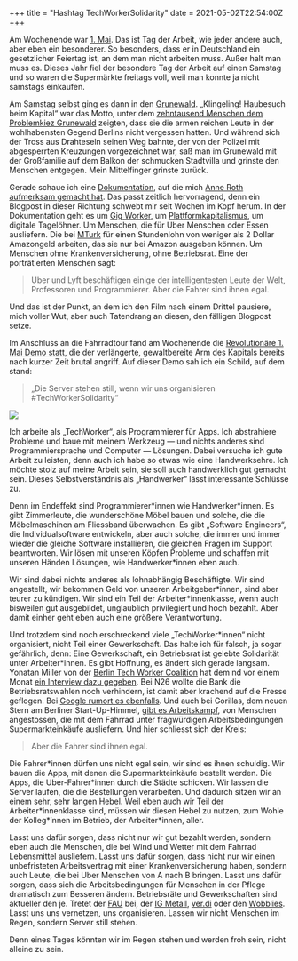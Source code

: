 +++
title = "Hashtag TechWorkerSolidarity"
date = 2021-05-02T22:54:00Z
+++

Am Wochenende war [1. Mai](https://de.wikipedia.org/wiki/Erster_Mai). Das ist Tag der Arbeit, wie jeder andere auch, aber eben ein besonderer. So besonders, dass er in Deutschland ein gesetzlicher Feiertag ist, an dem man nicht arbeiten muss. Außer halt man muss es. Dieses Jahr fiel der besondere Tag der Arbeit auf einen Samstag und so waren die Supermärkte freitags voll, weil man konnte ja nicht samstags einkaufen.

Am Samstag selbst ging es dann in den [Grunewald](https://de.wikipedia.org/wiki/Berlin-Grunewald). „Klingeling! Haubesuch beim Kapital“ war das Motto, unter dem [zehntausend Menschen dem Problemkiez Grunewald](https://www.neues-deutschland.de/artikel/1151475.fahrraddemo-im-berliner-grunewald-mai-klingeln-fuer-umverteilung.html) zeigten, dass sie die armen reichen Leute in der wohlhabensten Gegend Berlins nicht vergessen hatten. Und während sich der Tross aus Drahteseln seinen Weg bahnte, der von der Polizei mit abgesperrten Kreuzungen vorgezeichnet war, saß man im Grunewald mit der Großfamilie auf dem Balkon der schmucken Stadtvilla und grinste den Menschen entgegen. Mein Mittelfinger grinste zurück.

Gerade schaue ich eine [Dokumentation](https://www.arte.tv/de/videos/075833-000-A/arbeit-auf-abruf/), auf die mich [Anne Roth aufmerksam gemacht hat](https://twitter.com/annalist/status/1388795489685053440). Das passt zeitlich hervorragend, denn ein Blogpost in dieser Richtung schwebt mir seit Wochen im Kopf herum. In der Dokumentation geht es um [Gig Worker](https://de.wikipedia.org/wiki/Gig_Economy), um [Plattformkapitalismus](https://de.wikipedia.org/wiki/Plattformkapitalismus), um digitale Tagelöhner. Um Menschen, die für Uber Menschen oder Essen ausliefern. Die bei [MTurk](https://en.wikipedia.org/wiki/Amazon_Mechanical_Turk) für einen Stundenlohn von weniger als 2 Dollar Amazongeld arbeiten, das sie nur bei Amazon ausgeben können. Um Menschen ohne Krankenversicherung, ohne Betriebsrat. Eine der porträtierten Menschen sagt:

> Uber und Lyft beschäftigen einige der intelligentesten Leute der Welt, Professoren und Programmierer. Aber die Fahrer sind ihnen egal.

Und das ist der Punkt, an dem ich den Film nach einem Drittel pausiere, mich voller Wut, aber auch Tatendrang an diesen, den fälligen Blogpost setze.

Im Anschluss an die Fahrradtour fand am Wochenende die [Revolutionäre 1. Mai Demo statt](https://1mai.blackblogs.org/?p=1000), die der verlängerte, gewaltbereite Arm des Kapitals bereits nach kurzer Zeit brutal angriff. Auf dieser Demo sah ich ein Schild, auf dem stand:

> „Die Server stehen still, wenn wir uns organisieren #TechWorkerSolidarity“

![](techworkersolidarity.jpeg)

Ich arbeite als „TechWorker“, als Programmierer für Apps. Ich abstrahiere Probleme und baue mit meinem Werkzeug — und nichts anderes sind Programmiersprache und Computer — Lösungen. Dabei versuche ich gute Arbeit zu leisten, denn auch ich habe so etwas wie eine Handwerksehre. Ich möchte stolz auf meine Arbeit sein, sie soll auch handwerklich gut gemacht sein. Dieses Selbstverständnis als „Handwerker“ lässt interessante Schlüsse zu.

Denn im Endeffekt sind Programmierer\*innen wie Handwerker\*innen. Es gibt Zimmerleute, die wunderschöne Möbel bauen und solche, die die Möbelmaschinen am Fliessband überwachen. Es gibt „Software Engineers“, die Individualsoftware entwickeln, aber auch solche, die immer und immer wieder die gleiche Software installieren, die gleichen Fragen im Support beantworten. Wir lösen mit unseren Köpfen Probleme und schaffen mit unseren Händen Lösungen, wie Handwerker\*innen eben auch.

Wir sind dabei nichts anderes als lohnabhängig Beschäftigte. Wir sind angestellt, wir bekommen Geld von unseren Arbeitgeber\*innen, sind aber teurer zu kündigen. Wir sind ein Teil der Arbeiter\*innenklasse, wenn auch bisweilen gut ausgebildet, unglaublich privilegiert und hoch bezahlt. Aber damit einher geht eben auch eine größere Verantwortung.

Und trotzdem sind noch erschreckend viele „TechWorker\*innen“ nicht organisiert, nicht Teil einer Gewerkschaft. Das halte ich für falsch, ja sogar gefährlich, denn: Eine Gewerkschaft, ein Betriebsrat ist gelebte Solidarität unter Arbeiter\*innen. Es gibt Hoffnung, es ändert sich gerade langsam. Yonatan Miller von der [Berlin Tech Worker Coalition](https://twitter.com/TechWorkersBER) hat dem nd vor einem Monat [ein Interview dazu gegeben](https://www.neues-deutschland.de/artikel/1150338.tech-workers-coalition-gegen-gehaltsunterschiede-und-raubrittermentalitaet.html). Bei N26 wollte die Bank die Betriebsratswahlen noch verhindern, ist damit aber krachend auf die Fresse geflogen. Bei [Google rumort es ebenfalls](https://www.woz.ch/2114/die-google-gewerkschaft/nach-dem-baellebad-in-den-arbeitskampf). Und auch bei Gorillas, dem neuen Stern am Berliner Start-Up-Himmel, [gibt es Arbeitskampf](https://www.rosalux.de/news/id/44216), von Menschen angestossen, die mit dem Fahrrad unter fragwürdigen Arbeitsbedingungen Supermarkteinkäufe ausliefern. Und hier schliesst sich der Kreis:

> Aber die Fahrer sind ihnen egal.

Die Fahrer\*innen dürfen uns nicht egal sein, wir sind es ihnen schuldig. Wir bauen die Apps, mit denen die Supermarkteinkäufe bestellt werden. Die Apps, die Uber-Fahrer\*innen durch die Städte schicken. Wir lassen die Server laufen, die die Bestellungen verarbeiten. Und dadurch sitzen wir an einem sehr, sehr langen Hebel. Weil eben auch wir Teil der Arbeiter\*innenklasse sind, müssen wir diesen Hebel zu nutzen, zum Wohle der Kolleg\*innen im Betrieb, der Arbeiter\*innen, aller.

Lasst uns dafür sorgen, dass nicht nur wir gut bezahlt werden, sondern eben auch die Menschen, die bei Wind und Wetter mit dem Fahrrad Lebensmittel ausliefern. 
Lasst uns dafür sorgen, dass nicht nur wir einen unbefristeten Arbeitsvertrag mit einer Krankenversicherung haben, sondern auch Leute, die bei Uber Menschen von A nach B bringen.
Lasst uns dafür sorgen, dass sich die Arbeitsbedingungen für Menschen in der Pflege dramatisch zum Besseren ändern. Betriebsräte und Gewerkschaften sind aktueller den je. Tretet der [FAU](https://www.fau.org/) bei, der [IG Metall](https://www.igmetall.de/mitglieder/mitglied-werden), [ver.di](https://mitgliedwerden.verdi.de/beitritt/verdi) oder den [Wobblies](https://www.wobblies.org/).
Lasst uns uns vernetzen, uns organisieren. 
Lassen wir nicht Menschen im Regen, sondern Server still stehen.

Denn eines Tages könnten wir im Regen stehen und werden froh sein, nicht alleine zu sein.